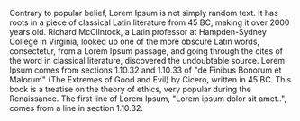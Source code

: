 Contrary to popular belief, Lorem Ipsum is not simply random text. It has roots in a piece of classical Latin literature from 45 BC, making it over 2000 years old. Richard McClintock, a 
Latin professor at Hampden-Sydney College in Virginia, looked up one of the more obscure Latin words, consectetur, from a Lorem Ipsum passage, and 
going through the cites of the word in classical literature, discovered the undoubtable source. Lorem Ipsum comes from sections 1.10.32 and 1.10.33 of "de Finibus Bonorum et Malorum" (The Extremes of Good and Evil) by Cicero, written 
in 45 BC. This book is a treatise on the theory of ethics, very popular during the Renaissance. The first line of Lorem Ipsum, "Lorem ipsum dolor sit amet..", comes from a line in section 1.10.32.